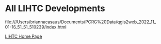 # All LIHTC Developments

file:///Users/briannacasaus/Documents/PCRG%20Data/qgis2web_2022_11_01-16_51_51_510239/index.html

[LIHTC Home Page](https://pcrgdatafellows.github.io/Summer-Research-Project/LIHTC.html)
